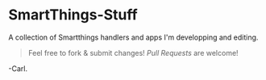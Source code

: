 # SmartThings-Stuff
A collection of Smartthings handlers and apps I'm developping and editing.

> Feel free to fork & submit changes!  _Pull Requests_ are welcome!

-Carl.

